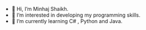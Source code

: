 - 👋 Hi, I’m Minhaj Shaikh.
- 👀 I’m interested in developing my programming skills.
- 🌱 I’m currently learning C# , Python and Java.


<!---
Although, I'm a graduate in Mechanical Engineering, i have developed a deep interest in programming owing to the effect of it in our day to day life.
I'm currently working at R&D and BIM design department of ENG VB Consultants, Pvt, Ltd in Mumbai, India. 
I develop APIs for REVIT software so as to increase the productivity and efficiency of the work.
--->
